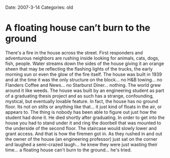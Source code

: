 Date: 2007-3-14
Categories: old

# A floating house can’t burn to the ground

There's a fire in the house across the street.  First responders and adventurous neighbors are rushing inside looking for animals, cats, dogs, fish, people.  Water  streams down the sides of the house giving it an orange sheen that may be reflecting the flashing lights of the trucks, the early morning sun or even the glow of the fire itself.  The house was built in 1939 and at the time it was the only structure on the block... no H&amp;B towing... no Flanders Coffee and News... no Starburst Diner... nothing.  The world grew around it like weeds.  The house was built by an engineering student as part of a graduating thesis project and as such has a strange, confounding, mystical, but eventually lovable feature.  In fact, the house has no ground floor.  Its not on stilts or anything like that... it just kind of floats in the air, or appears to.  The thing is nobody has been able to figure out just how the student had done it.  He died shortly after graduating. In order to get into the house you had to stand under it and ring the doorbell that was mounted to the underside of the second floor.  The staircase would slowly lower and grant access.  And that is how the firemen got in.  As they rushed in and out the owner of the house (an engineering professor) just sat on the corner and laughed a semi-crazed laugh... he knew they were just wasting their time... a floating house can't burn to the ground... he's tried.
